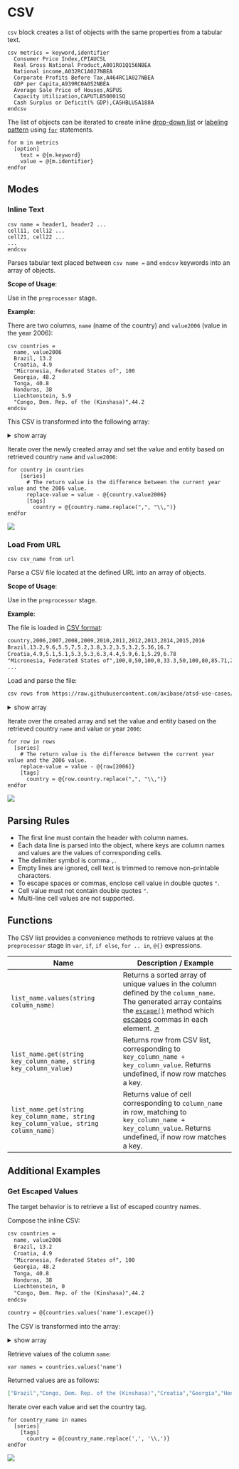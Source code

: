 # CSV

`csv` block creates a list of objects with the same properties from a tabular text.

```ls
csv metrics = keyword,identifier
  Consumer Price Index,CPIAUCSL
  Real Gross National Product,A001RO1Q156NBEA
  National income,A032RC1A027NBEA
  Corporate Profits Before Tax,A464RC1A027NBEA
  GDP per Capita,A939RC0A052NBEA
  Average Sale Price of Houses,ASPUS
  Capacity Utilization,CAPUTLB50001SQ
  Cash Surplus or Deficit(% GDP),CASHBLUSA188A
endcsv
```

The list of objects can be iterated to create inline [drop-down list](../configuration/drop-down-lists.md) or [labeling pattern](./label-formatting.md) using [`for`](./control-structures.md#for) statements.

```ls
for m in metrics
  [option]
    text = @{m.keyword}
    value = @{m.identifier}
endfor
```

## Modes

### Inline Text

```ls
csv name = header1, header2 ...
cell11, cell12 ...
cell21, cell22 ...
...
endcsv
```

Parses tabular text placed between `csv name =` and `endcsv` keywords into an array of objects.

**Scope of Usage**:

Use in the `preprocessor` stage.

**Example**:

There are two columns, `name` (name of the country) and `value2006` (value in the year 2006):

```ls
csv countries =
  name, value2006
  Brazil, 13.2
  Croatia, 4.9
  "Micronesia, Federated States of", 100
  Georgia, 48.2
  Tonga, 40.8
  Honduras, 38
  Liechtenstein, 5.9
  "Congo, Dem. Rep. of the (Kinshasa)",44.2
endcsv
```

This CSV is transformed into the following array:

<details>
<summary>show array</summary>

```json
[
    {
        "name":"Brazil",
        "value2006":"13.2"
    },
    {
        "name":"Croatia",
        "value2006":"4.9"
    },
    {
        "name":"Micronesia, Federated States of",
        "value2006":"100"
    },
    {
        "name":"Georgia",
        "value2006":"48.2"
    },
    {
        "name":"Tonga",
        "value2006":"40.8"
    },
    {
        "name":"Honduras",
        "value2006":"38"
    },
    {
        "name":"Liechtenstein",
        "value2006":"5.9"
    },
    {
        "name":"Congo, Dem. Rep. of the (Kinshasa)",
        "value2006":"44.2"
    }
]
```

</details>

Iterate over the newly created array and set the value and entity based on retrieved country `name` and `value2006`:

```ls
for country in countries
    [series]
      # The return value is the difference between the current year value and the 2006 value.
      replace-value = value - @{country.value2006}
      [tags]
        country = @{country.name.replace(",", "\\,")}
endfor
```

[![](./images/csv-inline.png)](https://apps.axibase.com/chartlab/df616dfa/8/)

### Load From URL

```ls
csv csv_name from url
```

Parse a CSV file located at the defined URL into an array of objects.

**Scope of Usage**:

Use in the `preprocessor` stage.

**Example**:

The file is loaded in [CSV format](https://raw.githubusercontent.com/axibase/atsd-use-cases/master/research/us-visa-refusal/resources/visa-refusal.csv):

```txt
country,2006,2007,2008,2009,2010,2011,2012,2013,2014,2015,2016
Brazil,13.2,9.6,5.5,7,5.2,3.8,3.2,3.5,3.2,5.36,16.7
Croatia,4.9,5.1,5.1,5.3,5.3,6.3,4.4,5.9,6.1,5.29,6.78
"Micronesia, Federated States of",100,0,50,100,0,33.3,50,100,80,85.71,25
...
```

Load and parse the file:

```sh
csv rows from https://raw.githubusercontent.com/axibase/atsd-use-cases/master/USVisaRefusal/Resources/visa-refusal.csv
```

<details>
<summary>show array</summary>

```json
[
    {
        "2006":"13.2",
        "2007":"9.6",
        "2008":"5.5",
        "2009":"7",
        "2010":"5.2",
        "2011":"3.8",
        "2012":"3.2",
        "2013":"3.5",
        "2014":"3.2",
        "2015":"5.36",
        "2016":"16.7",
        "country":"Brazil"
    },
    {
        "2006":"4.9",
        "2007":"5.1",
        "2008":"5.1",
        "2009":"5.3",
        "2010":"5.3",
        "2011":"6.3",
        "2012":"4.4",
        "2013":"5.9",
        "2014":"6.1",
        "2015":"5.29",
        "2016":"6.78",
        "country":"Croatia"
        ...
    },
```

</details>

Iterate over the created array and set the value and entity based on the retrieved country `name` and value or year `2006`:

```ls
for row in rows
  [series]
    # The return value is the difference between the current year value and the 2006 value.
    replace-value = value - @{row[2006]}
    [tags]
      country = @{row.country.replace(",", "\\,")}
endfor
```

[![](./images/csv-mode.png)](https://apps.axibase.com/chartlab/b00d77c0)

## Parsing Rules

* The first line must contain the header with column names.
* Each data line is parsed into the object, where keys are column names and values are the values of corresponding cells.
* The delimiter symbol is comma `,`.
* Empty lines are ignored, cell text is trimmed to remove non-printable characters.
* To escape spaces or commas, enclose cell value in double quotes `"`.
* Cell value must not contain double quotes `"`.
* Multi-line cell values are not supported.

## Functions

The CSV list provides a convenience methods to retrieve values at the `preprocessor` stage in `var`, `if`, `if else`, `for .. in`, `@{}` expressions.

Name|Description / Example
---|---
`list_name.values(string column_name)`|Returns a sorted array of unique values in the column defined by the `column_name`.<br> The generated array contains the [`escape()`](./control-structures.md#listescape) method which [escapes](#get-escaped-values) commas in each element. [↗](https://apps.axibase.com/chartlab/e7ce2234 "View in Chart Lab")
`list_name.get(string key_column_name, string key_column_value)`|Returns row from CSV list, corresponding to `key_column_name + key_column_value`. Returns undefined, if now row matches a key.
`list_name.get(string key_column_name, string key_column_value, string column_name)`|Returns value of cell corresponding to `column_name` in row, matching to `key_column_name + key_column_value`. Returns undefined, if now row matches a key.

## Additional Examples

### Get Escaped Values

The target behavior is to retrieve a list of escaped country names.

Compose the inline CSV:

```txt
csv countries =
  name, value2006
  Brazil, 13.2
  Croatia, 4.9
  "Micronesia, Federated States of", 100
  Georgia, 48.2
  Tonga, 40.8
  Honduras, 38
  Liechtenstein, 0
  "Congo, Dem. Rep. of the (Kinshasa)",44.2
endcsv

country = @{countries.values('name').escape()}
```

The CSV is transformed into the array:

<details>
<summary>show array</summary>

```json
[
    {
        "name":"Brazil",
        "value2006":"13.2"
    },
    {
        "name":"Croatia",
        "value2006":"4.9"
    },
    {
        "name":"Micronesia, Federated States of",
        "value2006":"100"
    },
    {
        "name":"Georgia",
        "value2006":"48.2"
    },
    {
        "name":"Tonga",
        "value2006":"40.8"
    },
    {
        "name":"Honduras",
        "value2006":"38"
    },
    {
        "name":"Liechtenstein",
        "value2006":"5.9"
    },
    {
        "name":"Congo, Dem. Rep. of the (Kinshasa)",
        "value2006":"44.2"
    }
]
```

</details>

Retrieve values of the column `name`:

```ls
var names = countries.values('name')
```

Returned values are as follows:

```json
["Brazil","Congo, Dem. Rep. of the (Kinshasa)","Croatia","Georgia","Honduras","Liechtenstein","Micronesia, Federated States of","Tonga"]
```

Iterate over each value and set the country tag.

```ls
for country_name in names
  [series]
    [tags]
      country = @{country_name.replace(',', '\\,')}
endfor
```

[![](./images/escape-csv.values.png)](https://apps.axibase.com/chartlab/e7ce2234)
